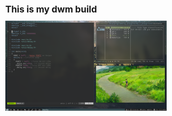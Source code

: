 # This is my dwm build
![Screenshot](https://github.com/A-Siam/dwm-fork/blob/master/Screen%20Capture_select-area_20200602150051.png?raw=true)
